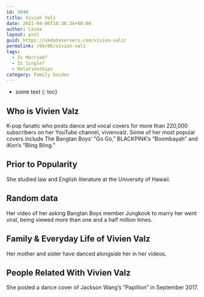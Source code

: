 ```yaml
---
id: 5046
title: Vivien Valz
date: 2021-04-06T18:36:34+00:00
author: Laima
layout: post
guid: https://ukdataservers.com/vivien-valz/
permalink: /04/06/vivien-valz
tags:
  - Is Married?
  - Is Single?
  - Relationships
category: Family Guides
---
```


* some text
{: toc}


## Who is Vivien Valz
                  
                  
                  
K-pop fanatic who posts dance and vocal covers for more than 220,000 subscribers on her YouTube channel, vivienvalz. Some of her most popular covers include The Bangtan Boys&#8217; &#8220;Go Go,&#8221; BLACKPINK&#8217;s &#8220;Boombayah&#8221; and iKon&#8217;s &#8220;Bling Bling.&#8221;
                  
              
            
              
            
                
                
                
## Prior to Popularity
                  
                  
                  
She studied law and English literature at the University of Hawaii. 
                  
              
            
              
            
                
                
                
## Random data
                  
                  
                  
Her video of her asking Bangtan Boys member Jungkook to marry her went viral, being viewed more than one and a half million times. 
                  
              
            
              
            
                
                
                
## Family & Everyday Life of Vivien Valz
                  
                  
                  
Her mother and sister have danced alongside her in her videos. 
                  
              
            
              
            
                
                
                
## People Related With Vivien Valz
                  
                  
                  
She posted a dance cover of Jackson Wang&#8217;s &#8220;Papillion&#8221; in September 2017.
                  
              
            
              
            
                
              
            
              
              
            
            
              
            
          
          
          